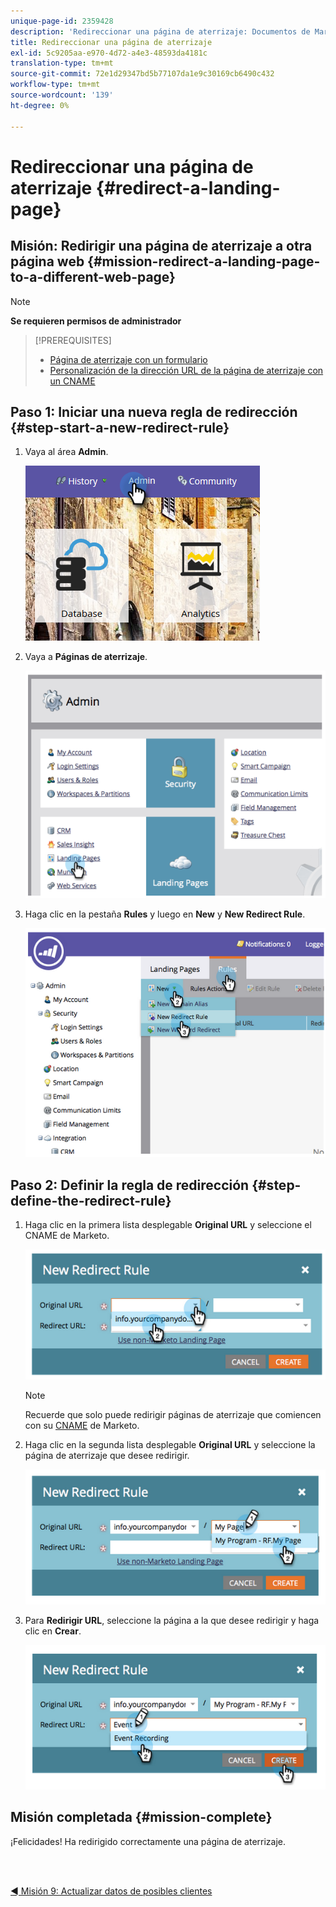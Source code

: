 ```yaml
---
unique-page-id: 2359428
description: 'Redireccionar una página de aterrizaje: Documentos de Marketo: Documentación del producto'
title: Redireccionar una página de aterrizaje
exl-id: 5c9205aa-e970-4d72-a4e3-48593da4181c
translation-type: tm+mt
source-git-commit: 72e1d29347bd5b77107da1e9c30169cb6490c432
workflow-type: tm+mt
source-wordcount: '139'
ht-degree: 0%

---
```


# Redireccionar una página de aterrizaje {#redirect-a-landing-page}

## Misión: Redirigir una página de aterrizaje a otra página web {#mission-redirect-a-landing-page-to-a-different-web-page}

>[!NOTE]
>
>**Se requieren permisos de administrador**

>[!PREREQUISITES]
>
>* [Página de aterrizaje con un formulario](/help/marketo/getting-started/quick-wins/landing-page-with-a-form.md)
>* [Personalización de la dirección URL de la página de aterrizaje con un CNAME](/help/marketo/product-docs/demand-generation/landing-pages/landing-page-actions/customize-your-landing-page-urls-with-a-cname.md)


## Paso 1: Iniciar una nueva regla de redirección {#step-start-a-new-redirect-rule}

1. Vaya al área **Admin**.

   ![](assets/admin.png)

1. Vaya a **Páginas de aterrizaje**.

   ![](assets/image2014-9-24-13-3a28-3a43.png)

1. Haga clic en la pestaña **Rules** y luego en **New** y **New Redirect Rule**.

   ![](assets/image2014-9-24-13-3a28-3a59.png)

## Paso 2: Definir la regla de redirección {#step-define-the-redirect-rule}

1. Haga clic en la primera lista desplegable **Original URL** y seleccione el CNAME de Marketo.

   ![](assets/image2014-9-24-13-3a30-3a33.png)

   >[!NOTE]
   >
   >Recuerde que solo puede redirigir páginas de aterrizaje que comiencen con su [CNAME](/help/marketo/product-docs/demand-generation/landing-pages/landing-page-actions/customize-your-landing-page-urls-with-a-cname.md) de Marketo.

1. Haga clic en la segunda lista desplegable **Original URL** y seleccione la página de aterrizaje que desee redirigir.

   ![](assets/image2014-9-24-13-3a30-3a50.png)

1. Para **Redirigir URL**, seleccione la página a la que desee redirigir y haga clic en **Crear**.

   ![](assets/image2014-9-24-13-3a31-3a10.png)

## Misión completada {#mission-complete}

¡Felicidades! Ha redirigido correctamente una página de aterrizaje.

<br> 

[◄ Misión 9: Actualizar datos de posibles clientes](/help/marketo/getting-started/quick-wins/update-person-data.md)
